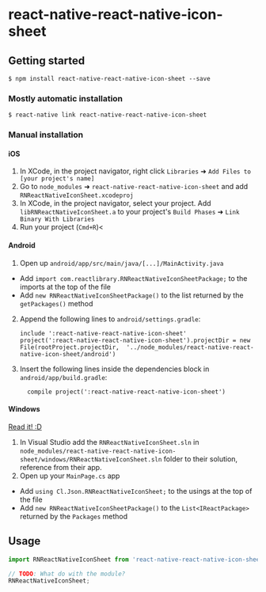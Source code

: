 
# react-native-react-native-icon-sheet

## Getting started

`$ npm install react-native-react-native-icon-sheet --save`

### Mostly automatic installation

`$ react-native link react-native-react-native-icon-sheet`

### Manual installation


#### iOS

1. In XCode, in the project navigator, right click `Libraries` ➜ `Add Files to [your project's name]`
2. Go to `node_modules` ➜ `react-native-react-native-icon-sheet` and add `RNReactNativeIconSheet.xcodeproj`
3. In XCode, in the project navigator, select your project. Add `libRNReactNativeIconSheet.a` to your project's `Build Phases` ➜ `Link Binary With Libraries`
4. Run your project (`Cmd+R`)<

#### Android

1. Open up `android/app/src/main/java/[...]/MainActivity.java`
  - Add `import com.reactlibrary.RNReactNativeIconSheetPackage;` to the imports at the top of the file
  - Add `new RNReactNativeIconSheetPackage()` to the list returned by the `getPackages()` method
2. Append the following lines to `android/settings.gradle`:
  	```
  	include ':react-native-react-native-icon-sheet'
  	project(':react-native-react-native-icon-sheet').projectDir = new File(rootProject.projectDir, 	'../node_modules/react-native-react-native-icon-sheet/android')
  	```
3. Insert the following lines inside the dependencies block in `android/app/build.gradle`:
  	```
      compile project(':react-native-react-native-icon-sheet')
  	```

#### Windows
[Read it! :D](https://github.com/ReactWindows/react-native)

1. In Visual Studio add the `RNReactNativeIconSheet.sln` in `node_modules/react-native-react-native-icon-sheet/windows/RNReactNativeIconSheet.sln` folder to their solution, reference from their app.
2. Open up your `MainPage.cs` app
  - Add `using Cl.Json.RNReactNativeIconSheet;` to the usings at the top of the file
  - Add `new RNReactNativeIconSheetPackage()` to the `List<IReactPackage>` returned by the `Packages` method


## Usage
```javascript
import RNReactNativeIconSheet from 'react-native-react-native-icon-sheet';

// TODO: What do with the module?
RNReactNativeIconSheet;
```
  
